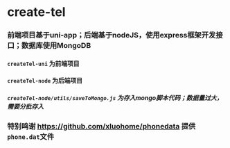 # create-tel

### 前端项目基于uni-app；后端基于nodeJS，使用express框架开发接口；数据库使用MongoDB

#### `createTel-uni` 为前端项目

#### `createTel-node` 为后端项目

##### `createTel-node/utils/saveToMongo.js` 为存入mongo脚本代码；数据量过大，需要分批存入

### 特别鸣谢 https://github.com/xluohome/phonedata 提供`phone.dat`文件






